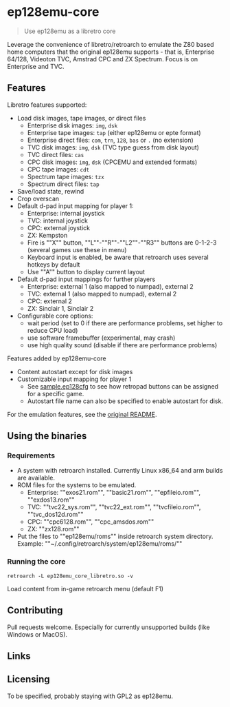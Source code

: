 # ep128emu-core
> Use ep128emu as a libretro core

Leverage the convenience of libretro/retroarch to emulate the Z80 based home 
computers that the original ep128emu supports - that is, Enterprise 64/128, 
Videoton TVC, Amstrad CPC and ZX Spectrum. Focus is on Enterprise and TVC.

## Features

Libretro features supported:
* Load disk images, tape images, or direct files
  * Enterprise disk images: `img`, `dsk`
  * Enterprise tape images: `tap` (either ep128emu or epte format)
  * Enterprise direct files: `com`, `trn`, `128`, `bas` or `.` (no extension)
  * TVC disk images: `img`, `dsk` (TVC type guess from disk layout)
  * TVC direct files: `cas`
  * CPC disk images: `img`, `dsk` (CPCEMU and extended formats)
  * CPC tape images: `cdt`
  * Spectrum tape images: `tzx`
  * Spectrum direct files: `tap`
* Save/load state, rewind
* Crop overscan
* Default d-pad input mapping for player 1:
  * Enterprise: internal joystick
  * TVC: internal joystick
  * CPC: external joystick
  * ZX: Kempston
  * Fire is ""X"" button, ""L""-""R""-""L2""-""R3"" buttons are 0-1-2-3 (several games use these in menu)
  * Keyboard input is enabled, be aware that retroarch uses several hotkeys by default
  * Use ""A"" button to display current layout
* Default d-pad input mappings for further players
  * Enterprise: external 1 (also mapped to numpad), external 2
  * TVC: external 1 (also mapped to numpad), external 2
  * CPC: external 2
  * ZX: Sinclair 1, Sinclair 2
* Configurable core options:
  * wait period (set to 0 if there are performance problems, set higher to reduce CPU load)
  * use software framebuffer (experimental, may crash)
  * use high quality sound (disable if there are performance problems)

Features added by ep128emu-core
* Content autostart except for disk images
* Customizable input mapping for player 1
  * See [sample.ep128cfg](core/sample.ep128cfg) to see how retropad buttons can be assigned for a specific game.
  * Autostart file name can also be specified to enable autostart for disk.

For the emulation features, see the [original README](README).

## Using the binaries

### Requirements

* A system with retroarch installed. Currently Linux x86_64 and arm builds are
available.
* ROM files for the systems to be emulated.
  * Enterprise: ""exos21.rom"", ""basic21.rom"", ""epfileio.rom"", ""exdos13.rom""
  * TVC: ""tvc22_sys.rom"", ""tvc22_ext.rom"", ""tvcfileio.rom"", ""tvc_dos12d.rom""
  * CPC: ""cpc6128.rom"", ""cpc_amsdos.rom""
  * ZX: ""zx128.rom""
* Put the files to ""ep128emu/roms"" inside retroarch system directory. Example: ""~/.config/retroarch/system/ep128emu/roms/""

### Running the core
```shell
retroarch -L ep128emu_core_libretro.so -v
```
Load content from in-game retroarch menu (default F1)


## Contributing

Pull requests welcome. Especially for currently unsupported builds (like Windows or MacOS).

## Links


## Licensing

To be specified, probably staying with GPL2 as ep128emu.
